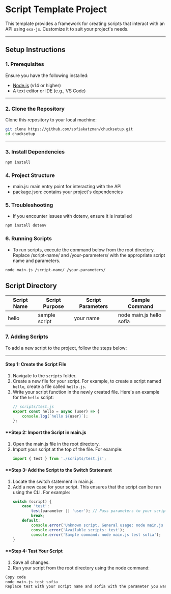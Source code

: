 # **Script Template Project**

This template provides a framework for creating scripts that interact with an API using `exa-js`. Customize it to suit your project's needs.

---

## **Setup Instructions**

### 1. Prerequisites
Ensure you have the following installed:
- [Node.js](https://nodejs.org/) (v14 or higher)
- A text editor or IDE (e.g., VS Code)

---


### 2. Clone the Repository
Clone this repository to your local machine:
```bash
git clone https://github.com/sofiakatzman/chucksetup.git 
cd chucksetup
```
---

### 3. Install Dependencies
```bash
npm install
```

### 4. Project Structure
- main.js: main entry point for interacting with the API
- package.json: contains your project's dependencies 

### 5. Troubleshooting
- If you encounter issues with dotenv, ensure it is installed
```bash
npm install dotenv
```

### 6. Running Scripts
- To run scripts, execute the command below from the root directory. Replace /script-name/ and /your-parameters/ with the appropriate script name and parameters.

```bash
node main.js /script-name/ /your-parameters/
```

## Script Directory
| Script Name   | Script Purpose  | Script Parameters  | Sample Command             |
|---------------|-----------------|--------------------|----------------------------|
| hello         | sample script   | your name          | node main.js hello sofia   |

### 7. Adding Scripts
To add a new script to the project, follow the steps below:

---

#### **Step 1: Create the Script File**
1. Navigate to the `scripts` folder.
2. Create a new file for your script. For example, to create a script named `hello`, create a file called `hello.js`.
3. Write your script function in the newly created file. Here's an example for the `hello` script:
   ```javascript
   // scripts/test.js
   export const hello = async (user) => {
       console.log(`hello ${user}`);
   };
    ```

#### **Step 2: Import the Script in main.js
1. Open the main.js file in the root directory.
2. Import your script at the top of the file. For example:
    ```javascript
    import { test } from './scripts/test.js';
    ```

#### **Step 3: Add the Script to the Switch Statement
1. Locate the switch statement in main.js.
2. Add a new case for your script. This ensures that the script can be run using the CLI. For example:
    ```javascript
    switch (script) {
        case 'test':
            test(parameter || 'user'); // Pass parameters to your script
            break;
        default:
            console.error('Unknown script. General usage: node main.js <script> <parameter>');
            console.error('Available scripts: test');
            console.error('Sample command: node main.js test sofia');
    }
    ```
    
#### **Step 4: Test Your Script
1. Save all changes.
2. Run your script from the root directory using the node command:
```bash
Copy code
node main.js test sofia
Replace test with your script name and sofia with the parameter you want to pass.
```